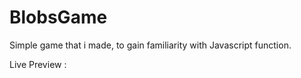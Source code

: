 # BlobsGame

Simple game that i made, to gain familiarity with Javascript function.

Live Preview : 
